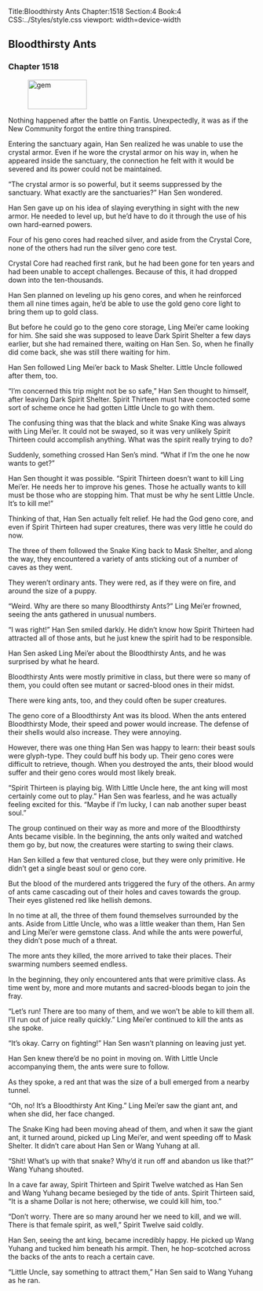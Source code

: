 Title:Bloodthirsty Ants 
Chapter:1518 
Section:4 
Book:4 
CSS:../Styles/style.css 
viewport: width=device-width
  
## Bloodthirsty Ants
### Chapter 1518
  
<figure>
	<img src="../Images/gem.gif" alt="gem" id="gem" width="120" height="60" />
</figure>
  

  
Nothing happened after the battle on Fantis. Unexpectedly, it was as if the New Community forgot the entire thing transpired.

Entering the sanctuary again, Han Sen realized he was unable to use the crystal armor. Even if he wore the crystal armor on his way in, when he appeared inside the sanctuary, the connection he felt with it would be severed and its power could not be maintained.

“The crystal armor is so powerful, but it seems suppressed by the sanctuary. What exactly are the sanctuaries?” Han Sen wondered.

Han Sen gave up on his idea of slaying everything in sight with the new armor. He needed to level up, but he’d have to do it through the use of his own hard-earned powers.

Four of his geno cores had reached silver, and aside from the Crystal Core, none of the others had run the silver geno core test.

Crystal Core had reached first rank, but he had been gone for ten years and had been unable to accept challenges. Because of this, it had dropped down into the ten-thousands.

Han Sen planned on leveling up his geno cores, and when he reinforced them all nine times again, he’d be able to use the gold geno core light to bring them up to gold class.

But before he could go to the geno core storage, Ling Mei’er came looking for him. She said she was supposed to leave Dark Spirit Shelter a few days earlier, but she had remained there, waiting on Han Sen. So, when he finally did come back, she was still there waiting for him.

Han Sen followed Ling Mei’er back to Mask Shelter. Little Uncle followed after them, too.

“I’m concerned this trip might not be so safe,” Han Sen thought to himself, after leaving Dark Spirit Shelter. Spirit Thirteen must have concocted some sort of scheme once he had gotten Little Uncle to go with them.

The confusing thing was that the black and white Snake King was always with Ling Mei’er. It could not be swayed, so it was very unlikely Spirit Thirteen could accomplish anything. What was the spirit really trying to do?

Suddenly, something crossed Han Sen’s mind. “What if I’m the one he now wants to get?”

Han Sen thought it was possible. “Spirit Thirteen doesn’t want to kill Ling Mei’er. He needs her to improve his genes. Those he actually wants to kill must be those who are stopping him. That must be why he sent Little Uncle. It’s to kill me!”

Thinking of that, Han Sen actually felt relief. He had the God geno core, and even if Spirit Thirteen had super creatures, there was very little he could do now.

The three of them followed the Snake King back to Mask Shelter, and along the way, they encountered a variety of ants sticking out of a number of caves as they went.

They weren’t ordinary ants. They were red, as if they were on fire, and around the size of a puppy.

“Weird. Why are there so many Bloodthirsty Ants?” Ling Mei’er frowned, seeing the ants gathered in unusual numbers.

“I was right!” Han Sen smiled darkly. He didn’t know how Spirit Thirteen had attracted all of those ants, but he just knew the spirit had to be responsible.

Han Sen asked Ling Mei’er about the Bloodthirsty Ants, and he was surprised by what he heard.

Bloodthirsty Ants were mostly primitive in class, but there were so many of them, you could often see mutant or sacred-blood ones in their midst.

There were king ants, too, and they could often be super creatures.

The geno core of a Bloodthirsty Ant was its blood. When the ants entered Bloodthirsty Mode, their speed and power would increase. The defense of their shells would also increase. They were annoying.

However, there was one thing Han Sen was happy to learn: their beast souls were glyph-type. They could buff his body up. Their geno cores were difficult to retrieve, though. When you destroyed the ants, their blood would suffer and their geno cores would most likely break.

“Spirit Thirteen is playing big. With Little Uncle here, the ant king will most certainly come out to play.” Han Sen was fearless, and he was actually feeling excited for this. “Maybe if I’m lucky, I can nab another super beast soul.”

The group continued on their way as more and more of the Bloodthirsty Ants became visible. In the beginning, the ants only waited and watched them go by, but now, the creatures were starting to swing their claws.

Han Sen killed a few that ventured close, but they were only primitive. He didn’t get a single beast soul or geno core.

But the blood of the murdered ants triggered the fury of the others. An army of ants came cascading out of their holes and caves towards the group. Their eyes glistened red like hellish demons.

In no time at all, the three of them found themselves surrounded by the ants. Aside from Little Uncle, who was a little weaker than them, Han Sen and Ling Mei’er were gemstone class. And while the ants were powerful, they didn’t pose much of a threat.

The more ants they killed, the more arrived to take their places. Their swarming numbers seemed endless.

In the beginning, they only encountered ants that were primitive class. As time went by, more and more mutants and sacred-bloods began to join the fray.

“Let’s run! There are too many of them, and we won’t be able to kill them all. I’ll run out of juice really quickly.” Ling Mei’er continued to kill the ants as she spoke.

“It’s okay. Carry on fighting!” Han Sen wasn’t planning on leaving just yet.

Han Sen knew there’d be no point in moving on. With Little Uncle accompanying them, the ants were sure to follow.

As they spoke, a red ant that was the size of a bull emerged from a nearby tunnel.

“Oh, no! It’s a Bloodthirsty Ant King.” Ling Mei’er saw the giant ant, and when she did, her face changed.

The Snake King had been moving ahead of them, and when it saw the giant ant, it turned around, picked up Ling Mei’er, and went speeding off to Mask Shelter. It didn’t care about Han Sen or Wang Yuhang at all.

“Shit! What’s up with that snake? Why’d it run off and abandon us like that?” Wang Yuhang shouted.

In a cave far away, Spirit Thirteen and Spirit Twelve watched as Han Sen and Wang Yuhang became besieged by the tide of ants. Spirit Thirteen said, “It is a shame Dollar is not here; otherwise, we could kill him, too.”

“Don’t worry. There are so many around her we need to kill, and we will. There is that female spirit, as well,” Spirit Twelve said coldly.

Han Sen, seeing the ant king, became incredibly happy. He picked up Wang Yuhang and tucked him beneath his armpit. Then, he hop-scotched across the backs of the ants to reach a certain cave.

“Little Uncle, say something to attract them,” Han Sen said to Wang Yuhang as he ran.